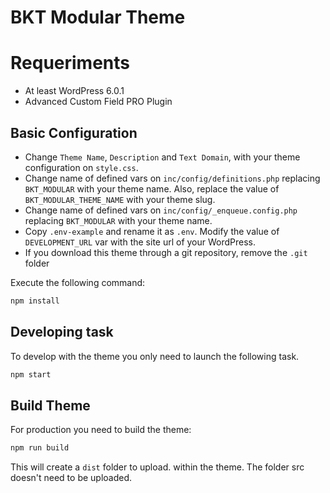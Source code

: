 # BKT Modular Theme

# Requeriments

- At least WordPress 6.0.1
- Advanced Custom Field PRO Plugin

## Basic Configuration

- Change `Theme Name`, `Description` and `Text Domain`, with your theme configuration on `style.css`.
- Change name of defined vars on `inc/config/definitions.php` replacing `BKT_MODULAR` with your theme name. Also, replace the value of `BKT_MODULAR_THEME_NAME` with your theme slug.
- Change name of defined vars on `inc/config/_enqueue.config.php` replacing `BKT_MODULAR` with your theme name.
- Copy `.env-example` and rename it as `.env`. Modify the value of  `DEVELOPMENT_URL` var with the site url of your WordPress.
- If you download this theme through a git repository, remove the `.git` folder

Execute the following command:

```sh
npm install
```

## Developing task

To develop with the theme you only need to launch the following task.

```sh
npm start
```

## Build Theme

For production you need to build the theme:

```sh
npm run build
```

This will create a `dist` folder to upload. within the theme. The folder src doesn't need to be uploaded.
